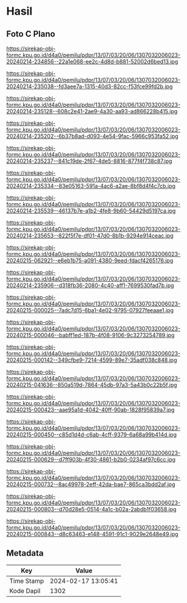 # Hasil

## Foto C Plano

https://sirekap-obj-formc.kpu.go.id/d4a0/pemilu/pdpr/13/07/03/20/06/1307032006023-20240214-234856--22a1e068-ee2c-4d8d-b881-52002d6bed13.jpg

https://sirekap-obj-formc.kpu.go.id/d4a0/pemilu/pdpr/13/07/03/20/06/1307032006023-20240214-235038--fd3aee7a-1315-40d3-82cc-f53fce99fd2b.jpg

https://sirekap-obj-formc.kpu.go.id/d4a0/pemilu/pdpr/13/07/03/20/06/1307032006023-20240214-235128--608c2e41-2ae9-4a30-aa93-ad866228b415.jpg

https://sirekap-obj-formc.kpu.go.id/d4a0/pemilu/pdpr/13/07/03/20/06/1307032006023-20240214-235202--6b37b8ad-d093-4e54-9fac-5966c953fa52.jpg

https://sirekap-obj-formc.kpu.go.id/d4a0/pemilu/pdpr/13/07/03/20/06/1307032006023-20240214-235237--841c19de-2f67-4de5-8816-877f4f738c87.jpg

https://sirekap-obj-formc.kpu.go.id/d4a0/pemilu/pdpr/13/07/03/20/06/1307032006023-20240214-235334--83e05163-591a-4ac6-a2ae-8bf8d4f4c7cb.jpg

https://sirekap-obj-formc.kpu.go.id/d4a0/pemilu/pdpr/13/07/03/20/06/1307032006023-20240214-235539--46137b7e-a1b2-4fe8-9b60-54429d5197ca.jpg

https://sirekap-obj-formc.kpu.go.id/d4a0/pemilu/pdpr/13/07/03/20/06/1307032006023-20240214-235653--822f5f7e-df01-47d0-8b1b-9294e914ceac.jpg

https://sirekap-obj-formc.kpu.go.id/d4a0/pemilu/pdpr/13/07/03/20/06/1307032006023-20240215-062921--e6eb1b75-a091-4380-9eed-fdacf4265176.jpg

https://sirekap-obj-formc.kpu.go.id/d4a0/pemilu/pdpr/13/07/03/20/06/1307032006023-20240214-235906--d318fb36-2080-4c40-aff1-7699530fad7b.jpg

https://sirekap-obj-formc.kpu.go.id/d4a0/pemilu/pdpr/13/07/03/20/06/1307032006023-20240215-000025--7adc7d15-6ba1-4e02-9795-07927feeaae1.jpg

https://sirekap-obj-formc.kpu.go.id/d4a0/pemilu/pdpr/13/07/03/20/06/1307032006023-20240215-000046--babff1ed-187b-4f08-9106-9c3273254789.jpg

https://sirekap-obj-formc.kpu.go.id/d4a0/pemilu/pdpr/13/07/03/20/06/1307032006023-20240215-000142--349cfbe9-7214-4599-89e7-35adf038c848.jpg

https://sirekap-obj-formc.kpu.go.id/d4a0/pemilu/pdpr/13/07/03/20/06/1307032006023-20240215-041636--850a519d-7864-45db-97a3-5a43b0c22b5f.jpg

https://sirekap-obj-formc.kpu.go.id/d4a0/pemilu/pdpr/13/07/03/20/06/1307032006023-20240215-000423--aae95a1d-4042-40ff-90ab-1828f95839a7.jpg

https://sirekap-obj-formc.kpu.go.id/d4a0/pemilu/pdpr/13/07/03/20/06/1307032006023-20240215-000450--c85d1d4d-c6ab-4cff-9379-6a68a99b414d.jpg

https://sirekap-obj-formc.kpu.go.id/d4a0/pemilu/pdpr/13/07/03/20/06/1307032006023-20240215-000629--d7ff903b-4f30-4861-b2b0-0234af97c6cc.jpg

https://sirekap-obj-formc.kpu.go.id/d4a0/pemilu/pdpr/13/07/03/20/06/1307032006023-20240215-000732--8ac49978-2eff-42da-bae7-865ca3bdd2af.jpg

https://sirekap-obj-formc.kpu.go.id/d4a0/pemilu/pdpr/13/07/03/20/06/1307032006023-20240215-000803--d70d28e5-0514-4a1c-b02a-2abdb1f03658.jpg

https://sirekap-obj-formc.kpu.go.id/d4a0/pemilu/pdpr/13/07/03/20/06/1307032006023-20240215-000843--d8c63463-e148-4591-91c1-9029e2648e49.jpg


## Metadata

| Key        | Value               |
| ---------- | ------------------- |
| Time Stamp | 2024-02-17 13:05:41 |
| Kode Dapil | 1302                |




